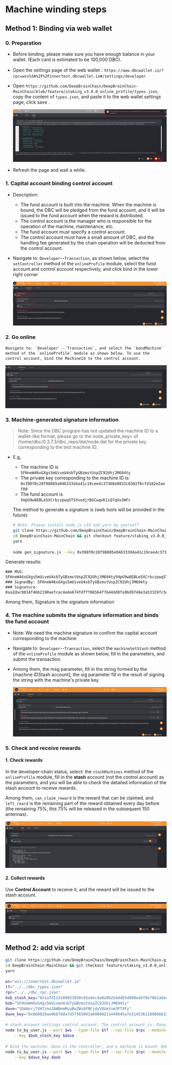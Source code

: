 # Machine winding steps

## Method 1: Binding via web wallet

### 0. Preparation

+ Before binding, please make sure you have enough balance in your wallet. (Each card is estimated to be 100,000 DBC).
+ Open the settings page of the web wallet：`https://www.dbcwallet.io/?rpc=wss%3A%2F%2Finnertest.dbcwallet.io#/settings/developer`

+ Open `https://github.com/DeepBrainChain/DeepBrainChain-MainChain/blob/feature/staking_v3.0.0_online_profile/types.json`, copy the content of `types.json`, and paste it to the web wallet settings page, click save .

  ![](bonding_machine.assets/火狐截图_2021-06-01T08-25-33.414Z.png)

+ Refresh the page and wait a while.

### 1. Capital account binding control account

+ Description:

  +  The fund account is built into the machine. When the machine is bound, the DBC will be pledged from the fund account, and it will be issued to the fund account when the reward is distributed.
  + The control account is the manager who is responsible for the operation of the machine, maintenance, etc.
  + The fund account must specify a control account.
  + The control account must have a small amount of DBC, and the handling fee generated by the chain operation will be deducted from the control account.

+ Navigate to: `Developer`--`Transaction`, as shown below, select the `setController` method of the `onlineProfile` module, select the fund account and control account respectively, and click bind in the lower right corner

  ![image-20210621162810500](bonding_machine.assets/image-20210621162810500.png)
### 2. Go online

	Navigate to: `Developer`--`Transaction`, and select the `bondMachine` method of the `onlineProfile` module as shown below. To use the control account, bind the MachineId to the control account.

![image-20210621164107038](bonding_machine.assets/image-20210621164107038.png)

### 3. Machine-generated signature information

> Note: Since the DBC program has not updated the machine ID to a wallet-like format, please go to the node_private_key= of /home/dbc/0.3.7.3/dbc_repo/dat/node.dat for the private key corresponding to the test machine ID.

+ E.g,

  + The machine ID is `5FHneW46xGXgs5mUiveU4sbTyGBzmstUspZC92UhjJM694ty`
  + The private key corresponding to the machine ID is: `0x398f0c28f98885e046333d4a41c19cee4c37368a9832c6502f6cfd182e2aef89`
  + The fund account is `5HpG9w8EBLe5XCrbczpwq5TSXvedjrBGCwqxK1iQ7qUsSWFc`

  The method to generate a signature is (web tools will be provided in the future):

  ```bash
  # Note: Please install node.js v14 and yarn by yourself
  git clone https://github.com/DeepBrainChain/DeepBrainChain-MainChain.git
  cd DeepBrainChain-MainChain && git checkout feature/staking_v3.0.0_online_profile && cd scripts/test_script
  yarn
  
  node gen_signature.js --key 0x398f0c28f98885e046333d4a41c19cee4c37368a9832c6502f6cfd182e2aef89 --msg "5FHneW46xGXgs5mUiveU4sbTyGBzmstUspZC92UhjJM694ty5HpG9w8EBLe5XCrbczpwq5TSXvedjrBGCwqxK1iQ7qUsSWFc"
  ```

Generate results:

```
### MSG: 5FHneW46xGXgs5mUiveU4sbTyGBzmstUspZC92UhjJM694ty5HpG9w8EBLe5XCrbczpwq5TSXvedjrBGCwqxK1iQ7qUsSWFc
### SignedBy: 5FHneW46xGXgs5mUiveU4sbTyGBzmstUspZC92UhjJM694ty
### Signature: 0xa2dac9014f46b2190aefcac4ede674fdfff06564f7644dd8fa96d9748e3a53329fc5c028651a756e5e287927ea0d20fafb3fa8264dd8be46108b26a387915182
```

Among them, Signature is the signature information

### 4. The machine submits the signature information and binds the fund account

+ Note: We need the machine signature to confirm the capital account corresponding to the machine

+ Navigate to: `Developer`--`Transaction`, select the `machineSetStash` method of the `onlineProfile` module as shown below, fill in the parameters, and submit the transaction.

+ Among them, the msg parameter, fill in the string formed by the [machine IDStash account]; the sig parameter fill in the result of signing the string with the machine's private key.

  ![image-20210622151757950](bonding_machine.assets/image-20210622151757950.png)





### 5. Check and receive rewards

#### 1. Check rewards

In the developer-chain status, select: the `stashMachines` method of the `onlineProfile` module, fill in the **stash** account (not the control account) as the parameters, and you will be able to check the detailed information of the stash account to receive rewards.

Among them, `can_claim_reward` is the reward that can be claimed, and `left_reard` is the remaining part of the reward obtained every day before (the remaining 75%, this 75% will be released in the subsequent 150 antennas).

![image-20210623143656481](bonding_machine.assets/image-20210623143656481.png)

#### 2. Collect rewards

Use **Control Account** to receive it, and the reward will be issued to the stash account.

![image-20210623144049700](bonding_machine.assets/image-20210623144049700.png)

## Method 2: add via script

```bash
git clone https://github.com/DeepBrainChain/DeepBrainChain-MainChain.git
cd DeepBrainChain-MainChain && git checkout feature/staking_v3.0.0_online_profile && cd scripts/test_script
yarn

ws="wss://innertest.dbcwallet.io"
tf="../../dbc_types.json"
rpc="../../dbc_rpc.json"
bob_stash_key="0x1a7d114100653850c65edecda8a9b2b4dd65d900edef8e70b1a6ecdcda967056"
bob="5FHneW46xGXgs5mUiveU4sbTyGBzmstUspZC92UhjJM694ty"
dave="5DAAnrj7VHTznn2AWBemMuyBwZWs6FNFjdyVXUeYum3PTXFy"
dave_key="0x868020ae0687dda7d57565093a69090211449845a7e11453612800b663307246"

# stash account settings control account. The control account is: Dave; the machine ID is Bob; the machine stash account is BobStash:
node tx_by_user.js --port $ws --type-file $tf --rpc-file $rpc --module onlineProfile --func setController \
    --key $bob_stash_key $dave

# Bind the machine: dave is the controller, and a machine is bound: Bob, and the beneficiary account is BobStash
node tx_by_user.js --port $ws --type-file $tf --rpc-file $rpc --module onlineProfile --func bondMachine \
    --key $dave_key $bob
```

